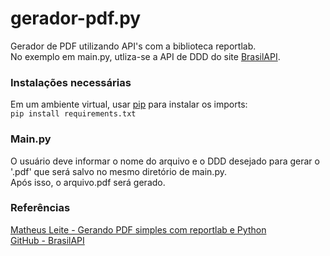 # gerador-pdf.py
Gerador de PDF utilizando API's com a biblioteca reportlab.<br>
No exemplo em main.py, utliza-se a API de DDD do site <a href='https://brasilapi.com.br/' target='_blank'>BrasilAPI</a>.<br>

<h3>Instalações necessárias</h3>
Em um ambiente virtual, usar <a href='https://pypi.org/project/pip/' target='_blank'>pip</a> para instalar os imports:<br>
<code>pip install requirements.txt</code><br>
<h3>Main.py</h3>
O usuário deve informar o nome do arquivo e o DDD desejado para gerar o '.pdf' que será salvo no mesmo diretório de main.py.<br>
Após isso, o arquivo.pdf será gerado.<br>
<h3>Referências</h3>
<a href='https://medium.com/@matheusjoselfm/tutorial-gerando-pdf-simples-com-reportlab-e-python-6b67e3692bef' target='_blank'>Matheus Leite - Gerando PDF simples com reportlab e Python</a><br>
<a href='https://github.com/BrasilAPI' target='_blank'>GitHub - BrasilAPI</a>
